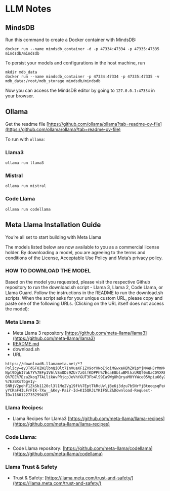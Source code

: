 # LLM Notes

## MindsDB

Run this command to create a Docker container with MindsDB:

```
docker run --name mindsdb_container -d -p 47334:47334 -p 47335:47335 mindsdb/mindsdb
```

To persist your models and configurations in the host machine, run

```
mkdir mdb_data
docker run --name mindsdb_container -p 47334:47334 -p 47335:47335 -v mdb_data:/root/mdb_storage mindsdb/mindsdb
```

Now you can access the MindsDB editor by going to `127.0.0.1:47334` in your browser.

## Ollama

Get the readme file [https://github.com/ollama/ollama?tab=readme-ov-file](https://github.com/ollama/ollama?tab=readme-ov-file)

To run with `ollama`:

### Llama3

```
ollama run llama3
```

### Mistral
```
ollama run mistral
```

### Code Llama
```
ollama run codellama
```



## Meta Llama Installation Guide

You’re all set to start building with Meta Llama

The models listed below are now available to you as a commercial license holder. By downloading a model, you are agreeing to the terms and conditions of the License, Acceptable Use Policy and Meta’s privacy policy.

### HOW TO DOWNLOAD THE MODEL

Based on the model you requested, please visit the respective Github repository to run the download.sh script - Llama 3, Llama 2, Code Llama, or Llama Guard. Follow the instructions in the README to run the download.sh scripts. When the script asks for your unique custom URL, please copy and paste one of the following URLs. (Clicking on the URL itself does not access the model):

### Meta Llama 3:
- Meta Llama 3 repository [https://github.com/meta-llama/llama3](https://github.com/meta-llama/llama3)
- [README.md](https://github.com/meta-llama/llama3/blob/main/README.md)
- download.sh
- URL

```
https://download6.llamameta.net/*?Policy=eyJTdGF0ZW1lbnQiOlt7InVuaXF1ZV9oYXNoIjoiMGwxeHBhZW1pYjN4eHJrMmM4eXNreHRrIiwiUmVzb3VyY2UiOiJodHRwczpcL1wvZG93bmxvYWQ2LmxsYW1hbWV0YS5uZXRcLyoiLCJDb25kaXRpb24iOnsiRGF0ZUxlc3NUaGFuIjp7IkFXUzpFcG9jaFRpbWUiOjE3MTcyMTYwOTl9fX1dfQ__&Signature=I1ovm4fz0p78NdnI37IM4d8pNvqx3royXFL-Npt9DghI7ak7Y%7EFp1V6lVSmODz9ZUr7zGlfKDPPh%7EcaE8bluBMlhzURQf0mUaCDVXRBqWbm9j-Q%7EE%7Eza2koq7TALlikWvPRjcpJeVhYGUT3Fb4lS9Ia9WgUhQryaM0YYWce05Vpiu66y2LhDiFnZhJGy8xNEWT3mKIcGlTbb19VZeWTzlVxrS7Is9AERM5i-%7EzBXsTbgv1y-SNRjV2pehF1ZkSb1120cl3l1Me2Vg19fk%7EptTkRcUvljBe6j3dzu7bSNrYjBteoqsqPeA5qqY3to4Sxb1Uo-yYCKaF4ILFrFIK-7Xw__&Key-Pair-Id=K15QRJLYKIFSLZ&Download-Request-ID=1160122735299435
```

### Llama Recipes:
- Llama Recipes for Llama3 [https://github.com/meta-llama/llama-recipes](https://github.com/meta-llama/llama-recipes)

### Code Llama:
- Code Llama repository: [https://github.com/meta-llama/codellama](https://github.com/meta-llama/codellama)


### Llama Trust & Safety
- Trust & Safety: [https://llama.meta.com/trust-and-safety/](https://llama.meta.com/trust-and-safety/)